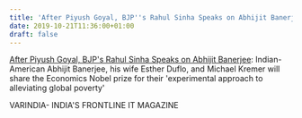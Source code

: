 ```yaml
---
title: 'After Piyush Goyal, BJP''s Rahul Sinha Speaks on Abhijit Banerjee'
date: 2019-10-21T11:36:00+01:00
draft: false
---
```


[After Piyush Goyal, BJP's Rahul Sinha Speaks on Abhijit Banerjee](https://varindia.com/news/after-piyush-goyal-bjps-rahul-sinha-speaks-on-abhijit-banerjee#.Xa2J8QJjNag.blogger): Indian-American Abhijit Banerjee, his wife Esther Duflo, and Michael Kremer will share the Economics Nobel prize for their 'experimental approach to alleviating global poverty'  
  
VARINDIA- INDIA'S FRONTLINE IT MAGAZINE